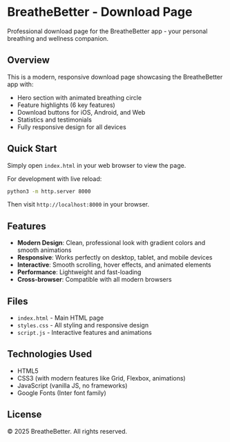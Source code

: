 # BreatheBetter - Download Page

Professional download page for the BreatheBetter app - your personal breathing and wellness companion.

## Overview

This is a modern, responsive download page showcasing the BreatheBetter app with:

- Hero section with animated breathing circle
- Feature highlights (6 key features)
- Download buttons for iOS, Android, and Web
- Statistics and testimonials
- Fully responsive design for all devices

## Quick Start

Simply open `index.html` in your web browser to view the page.

For development with live reload:
```bash
python3 -m http.server 8000
```

Then visit `http://localhost:8000` in your browser.

## Features

- **Modern Design**: Clean, professional look with gradient colors and smooth animations
- **Responsive**: Works perfectly on desktop, tablet, and mobile devices
- **Interactive**: Smooth scrolling, hover effects, and animated elements
- **Performance**: Lightweight and fast-loading
- **Cross-browser**: Compatible with all modern browsers

## Files

- `index.html` - Main HTML page
- `styles.css` - All styling and responsive design
- `script.js` - Interactive features and animations

## Technologies Used

- HTML5
- CSS3 (with modern features like Grid, Flexbox, animations)
- JavaScript (vanilla JS, no frameworks)
- Google Fonts (Inter font family)

## License

© 2025 BreatheBetter. All rights reserved.